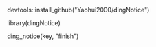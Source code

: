 devtools::install_github("Yaohui2000/dingNotice") 

library(dingNotice) 

ding_notice(key, "finish") 
